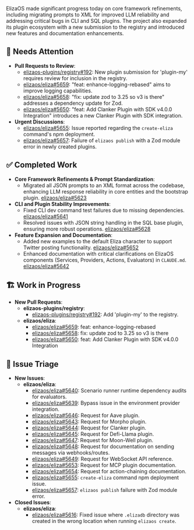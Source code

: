 ElizaOS made significant progress today on core framework refinements, including migrating prompts to XML for improved LLM reliability and addressing critical bugs in CLI and SQL plugins. The project also expanded its plugin ecosystem with a new submission to the registry and introduced new features and documentation enhancements.

## 🚨 Needs Attention 
- **Pull Requests to Review**:
    - [elizaos-plugins/registry#192](https://github.com/elizaos-plugins/registry/pull/192): New plugin submission for 'plugin-my' requires review for inclusion in the registry.
    - [elizaos/eliza#5659](https://github.com/elizaos/eliza/pull/5659): "feat: enhance-logging-rebased" aims to improve logging capabilities.
    - [elizaos/eliza#5658](https://github.com/elizaos/eliza/pull/5658): "fix: update zod to 3.25 so v3 is there" addresses a dependency update for Zod.
    - [elizaos/eliza#5650](https://github.com/elizaos/eliza/pull/5650): "feat: Add Clanker Plugin with SDK v4.0.0 Integration" introduces a new Clanker Plugin with SDK integration.
- **Urgent Discussions**:
    - [elizaos/eliza#5655](https://github.com/elizaos/eliza/issues/5655): Issue reported regarding the `create-eliza` command's npm deployment.
    - [elizaos/eliza#5657](https://github.com/elizaos/eliza/issues/5657): Failure of `elizaos publish` with a Zod module error in newly created plugins.

## ✅ Completed Work
- **Core Framework Refinements & Prompt Standardization**:
    - Migrated all JSON prompts to an XML format across the codebase, enhancing LLM response reliability in core entities and the bootstrap plugin. [elizaos/eliza#5623](https://github.com/elizaos/eliza/pull/5623)
- **CLI and Plugin Stability Improvements**:
    - Fixed CLI dev command test failures due to missing dependencies. [elizaos/eliza#5641](https://github.com/elizaos/eliza/pull/5641)
    - Resolved issues with JSON string handling in the SQL base plugin, ensuring more robust operations. [elizaos/eliza#5628](https://github.com/elizaos/eliza/pull/5628)
- **Feature Expansion and Documentation**:
    - Added new examples to the default Eliza character to support Twitter posting functionality. [elizaos/eliza#5652](https://github.com/elizaos/eliza/pull/5652)
    - Enhanced documentation with critical clarifications on ElizaOS components (Services, Providers, Actions, Evaluators) in `CLAUDE.md`. [elizaos/eliza#5642](https://github.com/elizaos/eliza/pull/5642)

## 🏗️ Work in Progress
- **New Pull Requests**:
    - **elizaos-plugins/registry**:
        - [elizaos-plugins/registry#192](https://github.com/elizaos-plugins/registry/pull/192): Add 'plugin-my' to the registry.
    - **elizaos/eliza**:
        - [elizaos/eliza#5659](https://github.com/elizaos/eliza/pull/5659): feat: enhance-logging-rebased
        - [elizaos/eliza#5658](https://github.com/elizaos/eliza/pull/5658): fix: update zod to 3.25 so v3 is there
        - [elizaos/eliza#5650](https://github.com/elizaos/eliza/pull/5650): feat: Add Clanker Plugin with SDK v4.0.0 Integration

## 🐞 Issue Triage
- **New Issues**:
    - **elizaos/eliza**:
        - [elizaos/eliza#5640](https://github.com/elizaos/eliza/issues/5640): Scenario runner runtime dependency audits for evaluators.
        - [elizaos/eliza#5639](https://github.com/elizaos/eliza/issues/5639): Bypass issue in the environment provider integration.
        - [elizaos/eliza#5646](https://github.com/elizaos/eliza/issues/5646): Request for Aave plugin.
        - [elizaos/eliza#5643](https://github.com/elizaos/eliza/issues/5643): Request for Morpho plugin.
        - [elizaos/eliza#5644](https://github.com/elizaos/eliza/issues/5644): Request for Clanker plugin.
        - [elizaos/eliza#5645](https://github.com/elizaos/eliza/issues/5645): Request for Defi-Llama plugin.
        - [elizaos/eliza#5647](https://github.com/elizaos/eliza/issues/5647): Request for Moon-Well plugin.
        - [elizaos/eliza#5648](https://github.com/elizaos/eliza/issues/5648): Request for documentation on sending messages via webhooks/routes.
        - [elizaos/eliza#5649](https://github.com/elizaos/eliza/issues/5649): Request for WebSocket API reference.
        - [elizaos/eliza#5653](https://github.com/elizaos/eliza/issues/5653): Request for MCP plugin documentation.
        - [elizaos/eliza#5654](https://github.com/elizaos/eliza/issues/5654): Request for action-chaining documentation.
        - [elizaos/eliza#5655](https://github.com/elizaos/eliza/issues/5655): `create-eliza` command npm deployment issue.
        - [elizaos/eliza#5657](https://github.com/elizaos/eliza/issues/5657): `elizaos publish` failure with Zod module error.
- **Closed Issues**:
    - **elizaos/eliza**:
        - [elizaos/eliza#5616](https://github.com/elizaos/eliza/issues/5616): Fixed issue where `.elizadb` directory was created in the wrong location when running `elizaos create`.